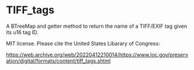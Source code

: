 # TIFF_tags

A  BTreeMap and getter method to return the name of a TIFF/EXIF tag given its u16 tag ID.

MIT license. Please cite the United States Libarary of Congress: 

https://web.archive.org/web/20220412210014/https://www.loc.gov/preservation/digital/formats/content/tiff_tags.shtml
